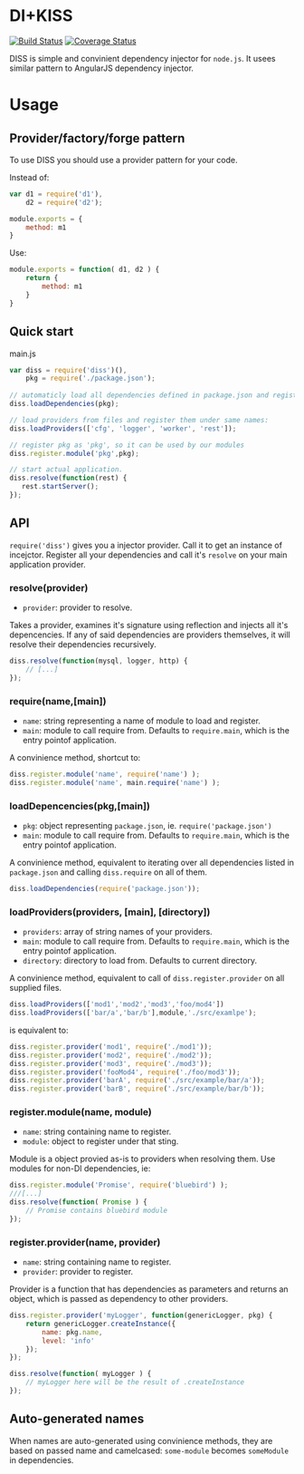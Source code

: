 # DI+KISS

[![Build Status](https://travis-ci.org/lekoder/diss.svg?branch=master)](https://travis-ci.org/lekoder/diss)
[![Coverage Status](https://coveralls.io/repos/github/lekoder/diss/badge.svg?branch=master)](https://coveralls.io/github/lekoder/diss?branch=master)

DISS is simple and convinient dependency injector for `node.js`. It usees similar pattern to AngularJS
dependency injector.

# Usage
## Provider/factory/forge pattern

To use DISS you should use a provider pattern for your code.

Instead of:
```js
var d1 = require('d1'),
    d2 = require('d2');

module.exports = {
    method: m1
}    
```
Use:
```js
module.exports = function( d1, d2 ) {
    return {
        method: m1
    }
}
```

## Quick start
main.js
```js
var diss = require('diss')(),
    pkg = require('./package.json');
    
// automaticly load all dependencies defined in package.json and register them under their own names    
diss.loadDependencies(pkg);  

// load providers from files and register them under same names: 
diss.loadProviders(['cfg', 'logger', 'worker', 'rest']);

// register pkg as 'pkg', so it can be used by our modules
diss.register.module('pkg',pkg);

// start actual application.
diss.resolve(function(rest) {
   rest.startServer(); 
});
```
## API

`require('diss')` gives you a injector provider. Call it to get an instance of incejctor. Register
all your dependencies and call it's `resolve` on your main application provider.  

### resolve(provider)
* `provider`: provider to resolve.

Takes a provider, examines it's signature using reflection and injects all it's depencencies.
If any of said dependencies are providers themselves, it will resolve their  dependencies recursively.

```js
diss.resolve(function(mysql, logger, http) {
    // [...] 
});
```

### require(name,[main])
* `name`: string representing a name of module to load and register.
* `main`: module to call require from. Defaults to `require.main`, which is the entry pointof application. 

A convinience method, shortcut to:
```js
diss.register.module('name', require('name') );
diss.register.module('name', main.require('name') );
``` 

### loadDepencencies(pkg,[main])
* `pkg`: object representing `package.json`, ie. `require('package.json')` 
* `main`: module to call require from. Defaults to `require.main`, which is the entry pointof application.

A convinience method, equivalent to iterating over all dependencies listed in `package.json` and calling
`diss.require` on all of them.

```js
diss.loadDependencies(require('package.json'));
```
### loadProviders(providers, [main], [directory])
* `providers`: array of string names of your providers.
* `main`: module to call require from. Defaults to `require.main`, which is the entry pointof application.
* `directory`: directory to load from. Defaults to current directory.
 
A convinience method, equivalent to call of `diss.register.provider` on all supplied files.

```js
diss.loadProviders(['mod1','mod2','mod3','foo/mod4'])
diss.loadProviders(['bar/a','bar/b'],module,'./src/examlpe');
```
is equivalent to:
```js
diss.register.provider('mod1', require('./mod1'));
diss.register.provider('mod2', require('./mod2'));
diss.register.provider('mod3', require('./mod3'));
diss.register.provider('fooMod4', require('./foo/mod3'));
diss.register.provider('barA', require('./src/example/bar/a'));
diss.register.provider('barB', require('./src/example/bar/b'));
```

### register.module(name, module)
* `name`: string containing name to register.
* `module`: object to register under that sting.

Module is a object provied as-is to providers when resolving them. Use modules for non-DI
dependencies, ie:

```js
diss.register.module('Promise', require('bluebird') );
///[...]
diss.resolve(function( Promise ) {
    // Promise contains bluebird module
});
```

### register.provider(name, provider)
* `name`: string containing name to register.
* `provider`: provider to register.

Provider is a function that has dependencies as parameters and returns an object, which is
passed as dependency to other providers.

```js
diss.register.provider('myLogger', function(genericLogger, pkg) {
    return genericLogger.createInstance({
        name: pkg.name,
        level: 'info'
    });
});

diss.resolve(function( myLogger ) {
    // myLogger here will be the result of .createInstance
});
```

## Auto-generated names
When names are auto-generated using convinience methods, they are based
on passed name and camelcased: `some-module` becomes `someModule` in dependencies.


